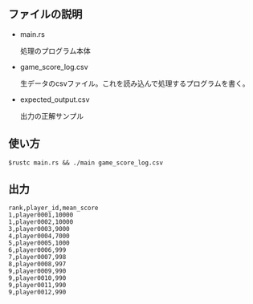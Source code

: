 ## ファイルの説明
- main.rs

  処理のプログラム本体

- game_score_log.csv

  生データのcsvファイル。これを読み込んで処理するプログラムを書く。

- expected_output.csv

  出力の正解サンプル

## 使い方

```
$rustc main.rs && ./main game_score_log.csv
```

## 出力

```
rank,player_id,mean_score
1,player0001,10000
1,player0002,10000
3,player0003,9000
4,player0004,7000
5,player0005,1000
6,player0006,999
7,player0007,998
8,player0008,997
9,player0009,990
9,player0010,990
9,player0011,990
9,player0012,990
```
